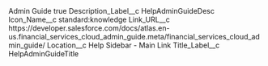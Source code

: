 <?xml version="1.0" encoding="UTF-8"?>
<CustomMetadata xmlns="http://soap.sforce.com/2006/04/metadata" xmlns:xsi="http://www.w3.org/2001/XMLSchema-instance" xmlns:xsd="http://www.w3.org/2001/XMLSchema">
    <label>Admin Guide</label>
    <protected>true</protected>
    <values>
        <field>Description_Label__c</field>
        <value xsi:type="xsd:string">HelpAdminGuideDesc</value>
    </values>
    <values>
        <field>Icon_Name__c</field>
        <value xsi:type="xsd:string">standard:knowledge</value>
    </values>
    <values>
        <field>Link_URL__c</field>
        <value xsi:type="xsd:string">https://developer.salesforce.com/docs/atlas.en-us.financial_services_cloud_admin_guide.meta/financial_services_cloud_admin_guide/</value>
    </values>
    <values>
        <field>Location__c</field>
        <value xsi:type="xsd:string">Help Sidebar - Main Link</value>
    </values>
    <values>
        <field>Title_Label__c</field>
        <value xsi:type="xsd:string">HelpAdminGuideTitle</value>
    </values>
</CustomMetadata>
